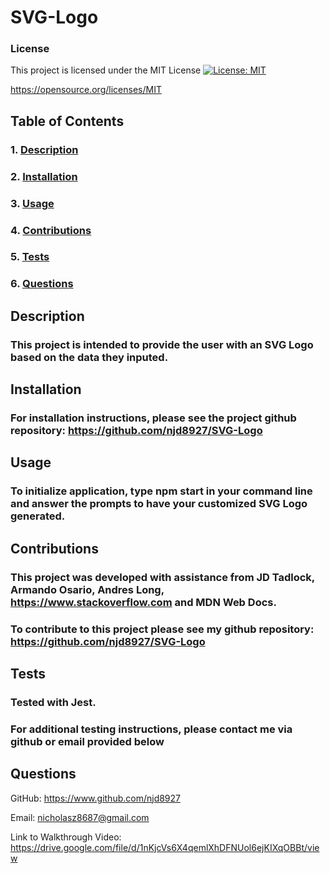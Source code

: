 # SVG-Logo

### License
This project is licensed under the MIT License [![License: MIT](https://img.shields.io/badge/License-MIT-yellow.svg)](https://opensource.org/licenses/MIT) 

https://opensource.org/licenses/MIT

## Table of Contents

### 1. [Description](#description)

### 2. [Installation](#installation) 

### 3. [Usage](#usage)

### 4. [Contributions](#contributions)

### 5. [Tests](#tests)

### 6. [Questions](#questions)

## Description
### This project is intended to provide the user with an SVG Logo based on the data they inputed.

## Installation
### For installation instructions, please see the project github repository: https://github.com/njd8927/SVG-Logo

## Usage
### To initialize application, type npm start in your command line and answer the prompts to have your customized SVG Logo generated.

## Contributions
### This project was developed with assistance from JD Tadlock, Armando Osario, Andres Long, https://www.stackoverflow.com and MDN Web Docs.
### To contribute to this project please see my github repository: https://github.com/njd8927/SVG-Logo

## Tests
### Tested with Jest.

### For additional testing instructions, please contact me via github or email provided below

## Questions
GitHub: https://www.github.com/njd8927

Email: nicholasz8687@gmail.com

Link to Walkthrough Video: https://drive.google.com/file/d/1nKjcVs6X4qemlXhDFNUol6ejKIXqOBBt/view
